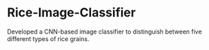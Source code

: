 # Rice-Image-Classifier
Developed a CNN-based image classifier to distinguish between five different types of rice grains.
